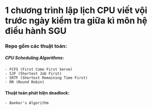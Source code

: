 # 1 chương trình lập lịch CPU viết vội trước ngày kiểm tra giữa kì môn hệ điều hành SGU

### Repo gồm các thuật toán:

##### CPU Scheduling Algorithms:

    - FCFS (First Come First Serve)
    - SJF (Shortest Job First)
    - SRTF (Shortest Remaining Time First)
    - RR (Round Robin)

#### Thuật toán phát hiện deadlock:

    - Banker's Algorithm

